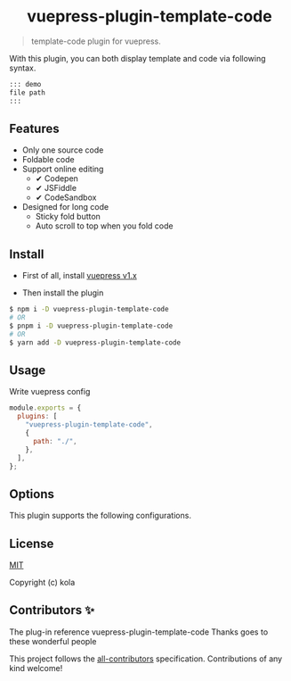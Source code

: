 <h1 align="center">vuepress-plugin-template-code</h1>

> template-code plugin for vuepress.

With this plugin, you can both display template and code via following syntax.

```md
::: demo
file path
:::
```

## Features

- Only one source code
- Foldable code
- Support online editing
  - ✔ Codepen
  - ✔ JSFiddle
  - ✔ CodeSandbox
- Designed for long code
  - Sticky fold button
  - Auto scroll to top when you fold code

## Install

- First of all, install [vuepress v1.x](https://github.com/vuejs/vuepress)

- Then install the plugin

```bash
$ npm i -D vuepress-plugin-template-code
# OR
$ pnpm i -D vuepress-plugin-template-code
# OR
$ yarn add -D vuepress-plugin-template-code
```

## Usage

Write vuepress config

```js
module.exports = {
  plugins: [
    "vuepress-plugin-template-code",
    {
      path: "./",
    },
  ],
};
```

## Options

This plugin supports the following configurations.

## License

[MIT](http://opensource.org/licenses/MIT)

Copyright (c) kola

## Contributors ✨

The plug-in reference vuepress-plugin-template-code
Thanks goes to these wonderful people

This project follows the [all-contributors](https://github.com/all-contributors/all-contributors) specification. Contributions of any kind welcome!
